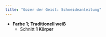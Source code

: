 ```yaml
---
title: "Gozer der Geist: Schneideanleitung"
---
```


- **Farbe 1; Traditionell weiß**
  - Schnitt **1 Körper**
